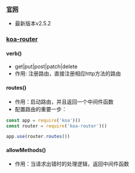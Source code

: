 ### [官网](https://koajs.com/)

* 最新版本v2.5.2

### [koa-router](https://segmentfault.com/a/1190000007468233)

#### verb()
* get|put|post|patch|delete
* 作用: 注册路由，直接注册相应http方法的路由

#### routes()
* 作用：启动路由，并且返回一个中间件函数
* 配置路由的重要一步：
```js
const app = require('koa')()
const router = require('koa-router')()

app.use(router.routes())
```

#### allowMethods()
* 作用：当请求出错时的处理逻辑，返回中间件函数

